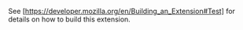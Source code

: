 See [https://developer.mozilla.org/en/Building_an_Extension#Test] for details on how to build this extension.